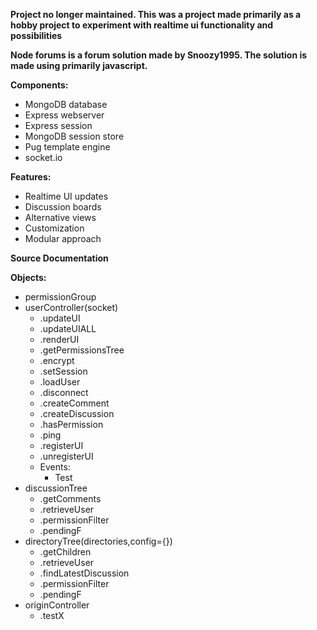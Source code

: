 **Project no longer maintained. This was a project made primarily as a hobby project to experiment with realtime ui functionality and possibilities**

**Node forums is a forum solution made by Snoozy1995. The solution is made using primarily javascript.**

**Components:**

* MongoDB database
* Express webserver
* Express session
* MongoDB session store
* Pug template engine
* socket.io

**Features:**

* Realtime UI updates
* Discussion boards
* Alternative views
* Customization
* Modular approach


**Source Documentation**

**Objects:**

  * permissionGroup
  * userController(socket)
    * .updateUI
    * .updateUIALL
    * .renderUI
    * .getPermissionsTree
    * .encrypt
    * .setSession
    * .loadUser
    * .disconnect
    * .createComment
    * .createDiscussion
    * .hasPermission
    * .ping
    * .registerUI
    * .unregisterUI
    * Events:
      * Test
  * discussionTree
    * .getComments
    * .retrieveUser
    * .permissionFilter
    * .pendingF
  * directoryTree(directories,config={})
    * .getChildren
    * .retrieveUser
    * .findLatestDiscussion
    * .permissionFilter
    * .pendingF
  * originController
    * .testX
